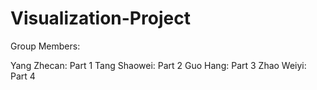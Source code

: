 # Visualization-Project

Group Members:    

Yang Zhecan: Part 1
Tang Shaowei: Part 2
Guo Hang: Part 3
Zhao Weiyi: Part 4

